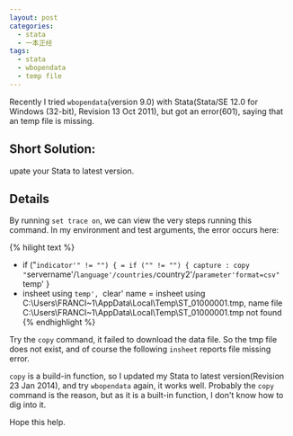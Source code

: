 ```yaml
---
layout: post
categories:
  - stata
  - 一本正经
tags:
  - stata
  - wbopendata
  - temp file
---
```


Recently I tried `wbopendata`(version 9.0) with Stata(Stata/SE 12.0 for Windows (32-bit), Revision 13 Oct 2011), but got an error(601), saying that an temp file is missing.

## Short Solution:
upate your Stata to latest version.

## Details

By running `set trace on`, we can view the very steps running this command. In my environment and test arguments, the error occurs here:

{% hilight text %}
  - if ("`indicator'" != "") {
  = if ("" != "") {
    capture : copy "`servername'/`language'/countries/`country2'/`parameter'format=csv" `temp'
    }
  - insheet using `temp', `clear' name
  = insheet using C:\Users\FRANCI~1\AppData\Local\Temp\ST_01000001.tmp,  name
file C:\Users\FRANCI~1\AppData\Local\Temp\ST_01000001.tmp not found
{% endhighlight %}

Try the `copy` command, it failed to download the data file. So the tmp file does not exist, and of course the following `insheet` reports file missing error.

`copy` is a build-in function, so I updated my Stata to latest version(Revision 23 Jan 2014), and try `wbopendata` again, it works well. Probably the `copy` command is the reason, but as it is a built-in function, I don't know how to dig into it.

Hope this help.
